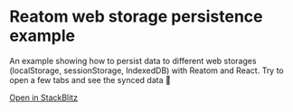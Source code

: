 # Reatom web storage persistence example

An example showing how to persist data to different web storages (localStorage, sessionStorage, IndexedDB) with Reatom and React. Try to open a few tabs and see the synced data 🤗

[Open in StackBlitz](https://stackblitz.com/github/artalar/reatom/tree/v3/examples/react-persist-web)
